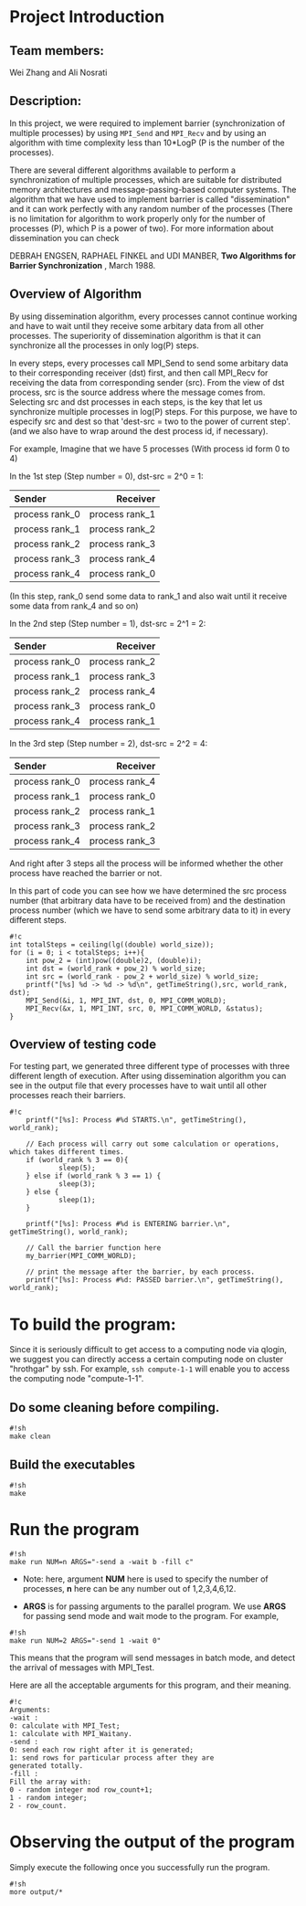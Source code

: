 # Project Introduction

## Team members: 

Wei Zhang and Ali Nosrati

## Description: 

In this project, we were required to implement barrier (synchronization
of multiple processes) by using `MPI_Send` and `MPI_Recv` and by using an
algorithm with time complexity less than 10*LogP (P is the number of the
processes).

There are several different algorithms available to perform a synchronization
of multiple processes, which are suitable for distributed memory architectures 
and message-passing-based computer systems. The algorithm that we
have used to implement barrier is called "dissemination" and it can work perfectly 
with any random number of the processes (There is no limitation for algorithm to 
work properly only for the number of processes (P), which P is a power of two). 
For more information about dissemination you can check 

DEBRAH ENGSEN, RAPHAEL FINKEL and UDI MANBER, __Two Algorithms for Barrier Synchronization__ , March 1988.

## Overview of Algorithm 
By using dissemination algorithm, every processes cannot continue working and 
have to wait until they receive some arbitary data from all other processes.
The superiority of dissemination algorithm is that it can synchronize all 
the processes in only log(P) steps.

In every steps, every processes call MPI_Send to send some arbitary data to their
corresponding receiver (dst) first, and then call MPI_Recv for receiving the data 
from corresponding sender (src). From the view of dst process, src is the source 
address where the message comes from.
Selecting src and dst processes in each steps, is the key that let us synchronize 
multiple processes in log(P) steps. For this purpose, we have to especify src and dest
so that 'dest-src = two to the power of current step'. (and we also have to wrap around the
dest process id, if necessary).


For example, Imagine that we have 5 processes (With process id form 0 to 4)

In the 1st step (Step number = 0), dst-src = 2^0 = 1:

|Sender         |   Receiver    |
|:--------------|--------------:|
|process rank_0 | process rank_1| 
|process rank_1 | process rank_2|
|process rank_2 | process rank_3|
|process rank_3 | process rank_4|
|process rank_4 | process rank_0|

(In this step, rank_0 send some data to rank_1 and also wait until it receive
some data from rank_4 and so on)


In the 2nd step (Step number = 1), dst-src =  2^1 = 2:

|Sender         |   Receiver    |
|:--------------|--------------:|
|process rank_0 | process rank_2| 
|process rank_1 | process rank_3|
|process rank_2 | process rank_4|
|process rank_3 | process rank_0|
|process rank_4 | process rank_1|


In the 3rd step (Step number = 2), dst-src = 2^2 = 4:

|Sender         |   Receiver    |
|:--------------|--------------:|
|process rank_0 | process rank_4| 
|process rank_1 | process rank_0|
|process rank_2 | process rank_1|
|process rank_3 | process rank_2|
|process rank_4 | process rank_3|


And right after 3 steps all the process will be informed whether the other process
have reached the barrier or not.


In this part of code you can see how we have determined the src process number (that 
arbitrary data have to be received from) and the destination process number (which we have to send 
some arbitrary data to it) in every different steps.

```
#!c
int totalSteps = ceiling(lg((double) world_size));
for (i = 0; i < totalSteps; i++){
    int pow_2 = (int)pow((double)2, (double)i);
    int dst = (world_rank + pow_2) % world_size;
    int src = (world_rank - pow_2 + world_size) % world_size;
    printf("[%s] %d -> %d -> %d\n", getTimeString(),src, world_rank, dst);
    MPI_Send(&i, 1, MPI_INT, dst, 0, MPI_COMM_WORLD);
    MPI_Recv(&x, 1, MPI_INT, src, 0, MPI_COMM_WORLD, &status);
}

```

## Overview of testing code

For testing part, we generated three different type of processes with three different 
length of execution. After using dissemination algorithm you can see in the output
file that every processes have to wait until all other processes reach their barriers. 

```
#!c
    printf("[%s]: Process #%d STARTS.\n", getTimeString(), world_rank);
    
    // Each process will carry out some calculation or operations, which takes different times.
    if (world_rank % 3 == 0){ 
            sleep(5);
    } else if (world_rank % 3 == 1) {
            sleep(3);
    } else {
            sleep(1);
    }
    
    printf("[%s]: Process #%d is ENTERING barrier.\n", getTimeString(), world_rank);

    // Call the barrier function here
    my_barrier(MPI_COMM_WORLD);

    // print the message after the barrier, by each process.
    printf("[%s]: Process #%d: PASSED barrier.\n", getTimeString(), world_rank);
```

# To build the program:

Since it is seriously difficult to get access to a computing node via qlogin,
we suggest you can directly access a certain computing node on cluster
"hrothgar" by ssh. For example, ```ssh compute-1-1``` will enable you to access
the computing node "compute-1-1".


## Do some cleaning before compiling.

```
#!sh
make clean
```

## Build the executables

```
#!sh
make
```

# Run the program


```
#!sh
make run NUM=n ARGS="-send a -wait b -fill c"
```

- Note: here, argument **NUM** here is used to specify the number of processes,
**n** here can be any number out of 1,2,3,4,6,12.

- **ARGS** is for passing arguments to the parallel program. We use **ARGS**
for passing send mode and wait mode to the program. For example,

```
#!sh
make run NUM=2 ARGS="-send 1 -wait 0"
```
This means that the program will send messages in batch mode, and detect
the arrival of messages with MPI_Test.

Here are all the acceptable arguments for this program, and their meaning.

```
#!c
Arguments:
-wait : 
0: calculate with MPI_Test; 
1: calculate with MPI_Waitany.
-send : 
0: send each row right after it is generated; 
1: send rows for particular process after they are
generated totally.
-fill : 
Fill the array with: 
0 - random integer mod row_count+1; 
1 - random integer; 
2 - row_count.
```

# Observing the output of the program

Simply execute the following once you
successfully run the program.

```
#!sh
more output/*
```